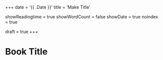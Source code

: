 +++
date = '{{ .Date }}'
title = 'Make Title'

showReadingtime = true
showWordCount = false
showDate = true
noindex = true

draft = true
+++

# Book Title
